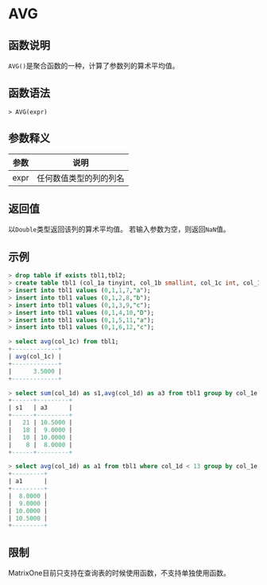 # **AVG**

## **函数说明**

`AVG()`是聚合函数的一种，计算了参数列的算术平均值。


## **函数语法**

``` 
> AVG(expr)
```
## **参数释义**
|  参数   | 说明 |
|  ----  | ----  |
| expr  | 任何数值类型的列的列名 |

## **返回值**
以`Double`类型返回该列的算术平均值。
若输入参数为空，则返回`NaN`值。 

## **示例**



```sql
> drop table if exists tbl1,tbl2;
> create table tbl1 (col_1a tinyint, col_1b smallint, col_1c int, col_1d bigint, col_1e char(10) not null);
> insert into tbl1 values (0,1,1,7,"a");
> insert into tbl1 values (0,1,2,8,"b");
> insert into tbl1 values (0,1,3,9,"c");
> insert into tbl1 values (0,1,4,10,"D");
> insert into tbl1 values (0,1,5,11,"a");
> insert into tbl1 values (0,1,6,12,"c");

> select avg(col_1c) from tbl1;
+-------------+
| avg(col_1c) |
+-------------+
|      3.5000 |
+-------------+

> select sum(col_1d) as s1,avg(col_1d) as a3 from tbl1 group by col_1e order by s1 desc;
+------+---------+
| s1   | a3      |
+------+---------+
|   21 | 10.5000 |
|   18 |  9.0000 |
|   10 | 10.0000 |
|    8 |  8.0000 |
+------+---------+

> select avg(col_1d) as a1 from tbl1 where col_1d < 13 group by col_1e order by a1;
+---------+
| a1      |
+---------+
|  8.0000 |
|  9.0000 |
| 10.0000 |
| 10.5000 |
+---------+
```

## **限制**
MatrixOne目前只支持在查询表的时候使用函数，不支持单独使用函数。